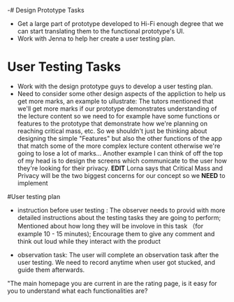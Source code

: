 -# Design Prototype Tasks
- Get a large part of prototype developed to Hi-Fi enough degree that we can start translating them to the functional prototype's UI.
- Work with Jenna to help her create a user testing plan.

# User Testing Tasks
- Work with the design prototype guys to develop a user testing plan.
- Need to consider some other design aspects of the appliction to help us get more marks, an example to ullustrate: The tutors mentioned that we'll get more marks if our prototype demonstrates understanding of the lecture content so we need to for example have some functions or features to the prototype that demonstrate how we're planning on reaching critical mass, etc. So we shouldn't just be thinking about designing the simple "Features" but also the other functions of the app that match some of the more complex lecture content otherwise we're going to lose a lot of marks... Another example I can think of off the top of my head is to design the screens which communicate to the user how they're looking for their privacy. **EDIT** Lorna says that Critical Mass and Privacy will be the two biggest concerns for our concept so we **NEED** to implement 

#User testing plan 
- instruction before user testing : The observer needs to provid with more detailed instructions about the testing tasks they are going to perform; Mentioned about how long they will be involove in this task （for example 10 - 15 minutes); Encourage them to give any comment and think out loud while they interact with the product 

- observation task:
The user will complete an observation task after the user testing. We need to record anytime when user got stucked, and guide them afterwards. 

"The main homepage you are current in are the rating page, is it easy for you to understand what each functionalities are? 
